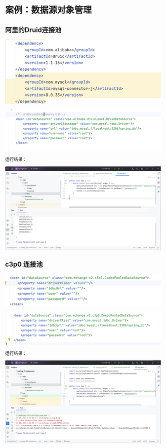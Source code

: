 # 案例：数据源对象管理

## 阿里的Druid连接池

![image-20240520130755220](./09数据源对象管理.assets/image-20240520130755220.png)

![image-20240520130739028](./09数据源对象管理.assets/image-20240520130739028.png)

运行结果：

![image-20240520130726594](./09数据源对象管理.assets/image-20240520130726594.png)

## c3p0 连接池

![image-20240520131145354](./09数据源对象管理.assets/image-20240520131145354.png)

![image-20240520131321370](./09数据源对象管理.assets/image-20240520131321370.png)

运行结果：

![image-20240520131219405](./09数据源对象管理.assets/image-20240520131219405.png)

